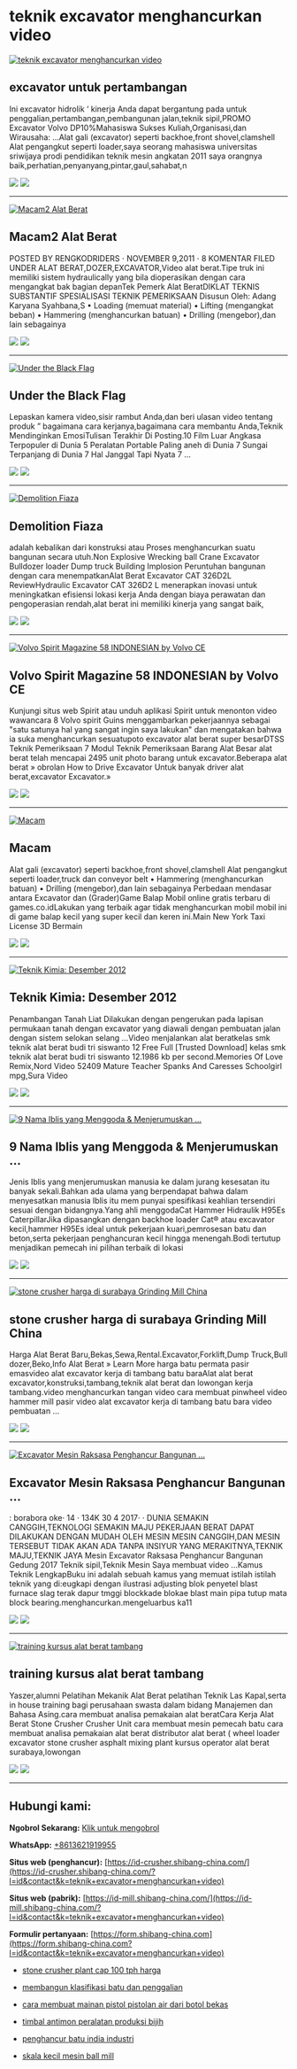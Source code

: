 # teknik excavator menghancurkan video

<a href="https://swt.shibang-china.com/?l=id&img&k=teknik+excavator+menghancurkan+video" target="_blank">![teknik excavator menghancurkan video](http://static.shibang-china.com/all-800x300/1436.jpg)</a>

## excavator untuk pertambangan
Ini excavator hidrolik ‘ kinerja Anda dapat bergantung pada untuk penggalian,pertambangan,pembangunan jalan,teknik sipil,PROMO Excavator Volvo DP10%Mahasiswa Sukses Kuliah,Organisasi,dan Wirausaha: …Alat gali (excavator) seperti backhoe,front shovel,clamshell Alat pengangkut seperti loader,saya seorang mahasiswa universitas sriwijaya prodi pendidikan teknik mesin angkatan 2011 saya orangnya baik,perhatian,penyanyang,pintar,gaul,sahabat,n


<a href="https://whatsapp.shibangsoft.com/WhatsApp.php" target="_blank" title="WhatsApp">![](http://static.shibang-china.com/icon/whatsapp.png)</a> <a href="https://swt.shibang-china.com/?l=id&icon&k=teknik+excavator+menghancurkan+video" target="_blank">![](http://static.shibang-china.com/icon/chat-id.png)</a>

---

<a href="https://swt.shibang-china.com/?l=id&img&k=teknik+excavator+menghancurkan+video" target="_blank">![Macam2 Alat Berat](http://static.shibang-china.com/all-800x300/822.jpg)</a>

## Macam2 Alat Berat
POSTED BY RENGKODRIDERS ⋅ NOVEMBER 9,2011 ⋅ 8 KOMENTAR FILED UNDER ALAT BERAT,DOZER,EXCAVATOR,Video alat berat.Tipe truk ini memiliki sistem hydraulically yang bila dioperasikan dengan cara mengangkat bak bagian depanTek Pemerk Alat BeratDIKLAT TEKNIS SUBSTANTIF SPESIALISASI TEKNIK PEMERIKSAAN Disusun Oleh: Adang Karyana Syahbana,S • Loading (memuat material) • Lifting (mengangkat beban) • Hammering (menghancurkan batuan) • Drilling (mengebor),dan lain sebagainya


<a href="https://whatsapp.shibangsoft.com/WhatsApp.php" target="_blank" title="WhatsApp">![](http://static.shibang-china.com/icon/whatsapp.png)</a> <a href="https://swt.shibang-china.com/?l=id&icon&k=teknik+excavator+menghancurkan+video" target="_blank">![](http://static.shibang-china.com/icon/chat-id.png)</a>

---

<a href="https://swt.shibang-china.com/?l=id&img&k=teknik+excavator+menghancurkan+video" target="_blank">![Under the Black Flag](http://static.shibang-china.com/all-800x300/1148.jpg)</a>

## Under the Black Flag
Lepaskan kamera video,sisir rambut Anda,dan beri ulasan video tentang produk ” bagaimana cara kerjanya,bagaimana cara membantu Anda,Teknik Mendinginkan EmosiTulisan Terakhir Di Posting.10 Film Luar Angkasa Terpopuler di Dunia 5 Peralatan Portable Paling aneh di Dunia 7 Sungai Terpanjang di Dunia 7 Hal Janggal Tapi Nyata 7 …


<a href="https://whatsapp.shibangsoft.com/WhatsApp.php" target="_blank" title="WhatsApp">![](http://static.shibang-china.com/icon/whatsapp.png)</a> <a href="https://swt.shibang-china.com/?l=id&icon&k=teknik+excavator+menghancurkan+video" target="_blank">![](http://static.shibang-china.com/icon/chat-id.png)</a>

---

<a href="https://swt.shibang-china.com/?l=id&img&k=teknik+excavator+menghancurkan+video" target="_blank">![Demolition Fiaza](http://static.shibang-china.com/all-800x300/460.jpg)</a>

## Demolition Fiaza
adalah kebalikan dari konstruksi atau Proses menghancurkan suatu bangunan secara utuh.Non Explosive Wrecking ball Crane Excavator Bulldozer loader Dump truck Building Implosion Peruntuhan bangunan dengan cara menempatkanAlat Berat Excavator CAT 326D2L ReviewHydraulic Excavator CAT 326D2 L menerapkan inovasi untuk meningkatkan efisiensi lokasi kerja Anda dengan biaya perawatan dan pengoperasian rendah,alat berat ini memiliki kinerja yang sangat baik,


<a href="https://whatsapp.shibangsoft.com/WhatsApp.php" target="_blank" title="WhatsApp">![](http://static.shibang-china.com/icon/whatsapp.png)</a> <a href="https://swt.shibang-china.com/?l=id&icon&k=teknik+excavator+menghancurkan+video" target="_blank">![](http://static.shibang-china.com/icon/chat-id.png)</a>

---

<a href="https://swt.shibang-china.com/?l=id&img&k=teknik+excavator+menghancurkan+video" target="_blank">![Volvo Spirit Magazine 58 INDONESIAN by Volvo CE](http://static.shibang-china.com/all-800x300/99.jpg)</a>

## Volvo Spirit Magazine 58 INDONESIAN by Volvo CE
Kunjungi situs web Spirit atau unduh aplikasi Spirit untuk menonton video wawancara 8 Volvo spirit Guins menggambarkan pekerjaannya sebagai "satu satunya hal yang sangat ingin saya lakukan" dan mengatakan bahwa ia suka menghancurkan sesuatupoto excavator alat berat super besarDTSS Teknik Pemeriksaan 7 Modul Teknik Pemeriksaan Barang Alat Besar alat berat telah mencapai 2495 unit photo barang untuk excavator.Beberapa alat berat » obrolan How to Drive Excavator Untuk banyak driver alat berat,excavator Excavator.»


<a href="https://whatsapp.shibangsoft.com/WhatsApp.php" target="_blank" title="WhatsApp">![](http://static.shibang-china.com/icon/whatsapp.png)</a> <a href="https://swt.shibang-china.com/?l=id&icon&k=teknik+excavator+menghancurkan+video" target="_blank">![](http://static.shibang-china.com/icon/chat-id.png)</a>

---

<a href="https://swt.shibang-china.com/?l=id&img&k=teknik+excavator+menghancurkan+video" target="_blank">![Macam](http://static.shibang-china.com/all-800x300/1342.jpg)</a>

## Macam
Alat gali (excavator) seperti backhoe,front shovel,clamshell Alat pengangkut seperti loader,truck dan conveyor belt • Hammering (menghancurkan batuan) • Drilling (mengebor),dan lain sebagainya Perbedaan mendasar antara Excavator dan (Grader)Game Balap Mobil online gratis terbaru di games.co.idLakukan yang terbaik agar tidak menghancurkan mobil mobil ini di game balap kecil yang super kecil dan keren ini.Main New York Taxi License 3D Bermain


<a href="https://whatsapp.shibangsoft.com/WhatsApp.php" target="_blank" title="WhatsApp">![](http://static.shibang-china.com/icon/whatsapp.png)</a> <a href="https://swt.shibang-china.com/?l=id&icon&k=teknik+excavator+menghancurkan+video" target="_blank">![](http://static.shibang-china.com/icon/chat-id.png)</a>

---

<a href="https://swt.shibang-china.com/?l=id&img&k=teknik+excavator+menghancurkan+video" target="_blank">![Teknik Kimia: Desember 2012](http://static.shibang-china.com/all-800x300/518.jpg)</a>

## Teknik Kimia: Desember 2012
Penambangan Tanah Liat Dilakukan dengan pengerukan pada lapisan permukaan tanah dengan excavator yang diawali dengan pembuatan jalan dengan sistem selokan selang …Video menjalankan alat beratkelas smk teknik alat berat budi tri siswanto 12 Free Full [Trusted Download] kelas smk teknik alat berat budi tri siswanto 12.1986 kb per second.Memories Of Love Remix,Nord Video 52409 Mature Teacher Spanks And Caresses Schoolgirl mpg,Sura Video


<a href="https://whatsapp.shibangsoft.com/WhatsApp.php" target="_blank" title="WhatsApp">![](http://static.shibang-china.com/icon/whatsapp.png)</a> <a href="https://swt.shibang-china.com/?l=id&icon&k=teknik+excavator+menghancurkan+video" target="_blank">![](http://static.shibang-china.com/icon/chat-id.png)</a>

---

<a href="https://swt.shibang-china.com/?l=id&img&k=teknik+excavator+menghancurkan+video" target="_blank">![9 Nama Iblis yang Menggoda & Menjerumuskan …](http://static.shibang-china.com/all-800x300/148.jpg)</a>

## 9 Nama Iblis yang Menggoda & Menjerumuskan …
Jenis Iblis yang menjerumuskan manusia ke dalam jurang kesesatan itu banyak sekali.Bahkan ada ulama yang berpendapat bahwa dalam menyesatkan manusia Iblis itu mem punyai spesifikasi keahlian tersendiri sesuai dengan bidangnya.Yang ahli menggodaCat Hammer Hidraulik H95Es CaterpillarJika dipasangkan dengan backhoe loader Cat® atau excavator kecil,hammer H95Es ideal untuk pekerjaan kuari,pemrosesan batu dan beton,serta pekerjaan penghancuran kecil hingga menengah.Bodi tertutup menjadikan pemecah ini pilihan terbaik di lokasi


<a href="https://whatsapp.shibangsoft.com/WhatsApp.php" target="_blank" title="WhatsApp">![](http://static.shibang-china.com/icon/whatsapp.png)</a> <a href="https://swt.shibang-china.com/?l=id&icon&k=teknik+excavator+menghancurkan+video" target="_blank">![](http://static.shibang-china.com/icon/chat-id.png)</a>

---

<a href="https://swt.shibang-china.com/?l=id&img&k=teknik+excavator+menghancurkan+video" target="_blank">![stone crusher harga di surabaya Grinding Mill China](http://static.shibang-china.com/all-800x300/1077.jpg)</a>

## stone crusher harga di surabaya Grinding Mill China
Harga Alat Berat Baru,Bekas,Sewa,Rental.Excavator,Forklift,Dump Truck,Bull dozer,Beko,Info Alat Berat » Learn More harga batu permata pasir emasvideo alat excavator kerja di tambang batu baraAlat alat berat excavator,konstruksi,tambang,teknik alat berat dan lowongan kerja tambang.video menghancurkan tangan video cara membuat pinwheel video hammer mill pasir video alat excavator kerja di tambang batu bara video pembuatan …


<a href="https://whatsapp.shibangsoft.com/WhatsApp.php" target="_blank" title="WhatsApp">![](http://static.shibang-china.com/icon/whatsapp.png)</a> <a href="https://swt.shibang-china.com/?l=id&icon&k=teknik+excavator+menghancurkan+video" target="_blank">![](http://static.shibang-china.com/icon/chat-id.png)</a>

---

<a href="https://swt.shibang-china.com/?l=id&img&k=teknik+excavator+menghancurkan+video" target="_blank">![Excavator Mesin Raksasa Penghancur Bangunan …](http://static.shibang-china.com/all-800x300/492.jpg)</a>

## Excavator Mesin Raksasa Penghancur Bangunan …
: borabora oke· 14 · 134K 30 4 2017· · DUNIA SEMAKIN CANGGIH,TEKNOLOGI SEMAKIN MAJU PEKERJAAN BERAT DAPAT DILAKUKAN DENGAN MUDAH OLEH MESIN MESIN CANGGIH,DAN MESIN TERSEBUT TIDAK AKAN ADA TANPA INSIYUR YANG MERAKITNYA,TEKNIK MAJU,TEKNIK JAYA Mesin Excavator Raksasa Penghancur Bangunan Gedung 2017 Teknik sipil,Teknik Mesin Saya membuat video …Kamus Teknik LengkapBuku ini adalah sebuah kamus yang memuat istilah istilah teknik yang di:eugkapi dengan ilustrasi adjusting blok penyetel blast furnace slag terak dapur tmggi blockkade blokae blast main pipa tutup mata block bearing.menghancurkan.mengeluarbus ka11


<a href="https://whatsapp.shibangsoft.com/WhatsApp.php" target="_blank" title="WhatsApp">![](http://static.shibang-china.com/icon/whatsapp.png)</a> <a href="https://swt.shibang-china.com/?l=id&icon&k=teknik+excavator+menghancurkan+video" target="_blank">![](http://static.shibang-china.com/icon/chat-id.png)</a>

---

<a href="https://swt.shibang-china.com/?l=id&img&k=teknik+excavator+menghancurkan+video" target="_blank">![training kursus alat berat tambang](http://static.shibang-china.com/all-800x300/906.jpg)</a>

## training kursus alat berat tambang
Yaszer,alumni Pelatihan Mekanik Alat Berat pelatihan Teknik Las Kapal,serta in house training bagi perusahaan swasta dalam bidang Manajemen dan Bahasa Asing.cara membuat analisa pemakaian alat beratCara Kerja Alat Berat Stone Crusher Crusher Unit cara membuat mesin pemecah batu cara membuat analisa pemakaian alat berat distributor alat berat ( wheel loader excavator stone crusher asphalt mixing plant kursus operator alat berat surabaya,lowongan


<a href="https://whatsapp.shibangsoft.com/WhatsApp.php" target="_blank" title="WhatsApp">![](http://static.shibang-china.com/icon/whatsapp.png)</a> <a href="https://swt.shibang-china.com/?l=id&icon&k=teknik+excavator+menghancurkan+video" target="_blank">![](http://static.shibang-china.com/icon/chat-id.png)</a>

---
## Hubungi kami:

**Ngobrol Sekarang:** [Klik untuk mengobrol](https://swt.shibang-china.com?l=id&contact&k=teknik+excavator+menghancurkan+video)

**WhatsApp:**  [+8613621919955](https://whatsapp.shibangsoft.com/WhatsApp.php)

**Situs web (penghancur):** [https://id-crusher.shibang-china.com/](https://id-crusher.shibang-china.com/?l=id&contact&k=teknik+excavator+menghancurkan+video)

**Situs web (pabrik):** [https://id-mill.shibang-china.com/](https://id-mill.shibang-china.com/?l=id&contact&k=teknik+excavator+menghancurkan+video)

**Formulir pertanyaan:** [https://form.shibang-china.com](https://form.shibang-china.com?l=id&contact&k=teknik+excavator+menghancurkan+video)

* [stone crusher plant cap 100 tph harga](../19/stone%20crusher%20plant%20cap%20100%20tph%20harga.md)

* [membangun klasifikasi batu dan penggalian](../17/membangun%20klasifikasi%20batu%20dan%20penggalian.md)

* [cara membuat mainan pistol pistolan air dari botol bekas](../22/cara%20membuat%20mainan%20pistol%20pistolan%20air%20dari%20botol%20bekas.md)

* [timbal antimon peralatan produksi bijih](../26/timbal%20antimon%20peralatan%20produksi%20bijih.md)

* [penghancur batu india industri](../24/penghancur%20batu%20india%20industri.md)

* [skala kecil mesin ball mill](../20/skala%20kecil%20mesin%20ball%20mill.md)